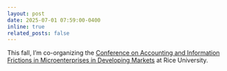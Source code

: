 ```yaml
---
layout: post
date: 2025-07-01 07:59:00-0400
inline: true
related_posts: false
---
```


This fall, I’m co-organizing the <a href="https://www.ssrn.com/index.cfm/en/janda/announcement/?id=17217">Conference on Accounting and Information Frictions in Microenterprises in Developing Markets</a> at Rice University.
